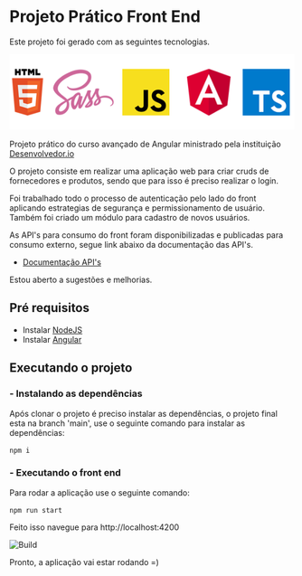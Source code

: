 # Projeto Prático Front End

Este projeto foi gerado com as seguintes tecnologias.

![Tecnologias](src/assets/img/readme/tecnologias.png)

Projeto prático do curso avançado de Angular ministrado pela instituição [Desenvolvedor.io](https://desenvolvedor.io/curso-online-desenvolvimento-avancado-em-angular)

O projeto consiste em realizar uma aplicação web para criar cruds de fornecedores e produtos, sendo que para isso é preciso realizar o login.

Foi trabalhado todo o processo de autenticação pelo lado do front aplicando estrategias de segurança e permissionamento de usuário. Também foi criado um módulo para cadastro de novos usuários.

As API's para consumo do front foram disponibilizadas e publicadas para consumo externo, segue link abaixo da documentação das API's.

- [Documentação API's](https://devio.fabrica.dev.br/swagger/index.html)

Estou aberto a sugestões e melhorias.

## Pré requisitos

- Instalar [NodeJS](https://nodejs.org/en/)
- Instalar [Angular](https://angular.io/guide/setup-local)
## Executando o projeto

### - Instalando as dependências

Após clonar o projeto é preciso instalar as dependências, o projeto final esta na branch 'main', use o seguinte comando para instalar as dependências:
```
npm i
```
### - Executando o front end
Para rodar a aplicação use o seguinte comando:
```
npm run start
```
Feito isso navegue para http://localhost:4200

![Build](https://i2.wp.com/perdidas.com.br/wp-content/uploads/2018/09/elmo-fogo.gif?resize=540%2C368)

Pronto, a aplicação vai estar rodando =)